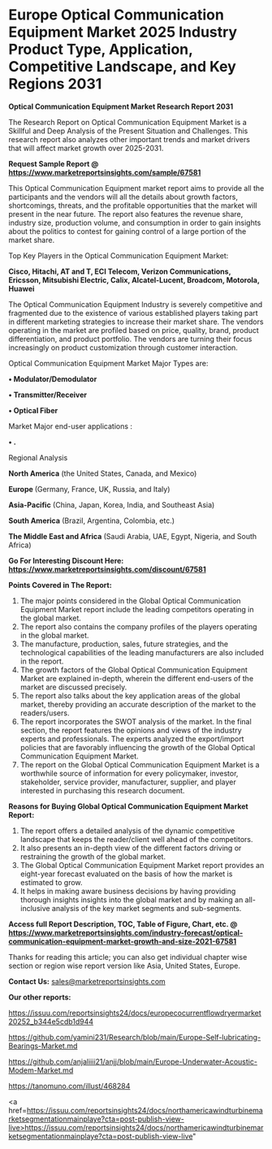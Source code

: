 # Europe Optical Communication Equipment Market 2025 Industry Product Type, Application, Competitive Landscape, and Key Regions 2031

<strong>Optical Communication Equipment Market Research Report 2031</strong>

The Research Report on Optical Communication Equipment Market is a Skillful and Deep Analysis of the Present Situation and Challenges. This research report also analyzes other important trends and market drivers that will affect market growth over 2025-2031.

<strong>Request Sample Report @ <a href=https://www.marketreportsinsights.com/sample/67581>https://www.marketreportsinsights.com/sample/67581</a></strong>

This Optical Communication Equipment market report aims to provide all the participants and the vendors will all the details about growth factors, shortcomings, threats, and the profitable opportunities that the market will present in the near future. The report also features the revenue share, industry size, production volume, and consumption in order to gain insights about the politics to contest for gaining control of a large portion of the market share.

Top Key Players in the Optical Communication Equipment Market:

<strong>Cisco, Hitachi, AT and T, ECI Telecom, Verizon Communications, Ericsson, Mitsubishi Electric, Calix, Alcatel-Lucent, Broadcom, Motorola, Huawei</strong>

The Optical Communication Equipment Industry is severely competitive and fragmented due to the existence of various established players taking part in different marketing strategies to increase their market share. The vendors operating in the market are profiled based on price, quality, brand, product differentiation, and product portfolio. The vendors are turning their focus increasingly on product customization through customer interaction.

Optical Communication Equipment Market Major Types are:

<strong>• Modulator/Demodulator

• Transmitter/Receiver

• Optical Fiber</strong>

Market Major end-user applications :

<strong>• .</strong>

Regional Analysis

</u><strong><b>North America</b></strong> (the United States, Canada, and Mexico)

<strong><b>Europe </b></strong>(Germany, France, UK, Russia, and Italy)

<strong><b>Asia-Pacific</b></strong> (China, Japan, Korea, India, and Southeast Asia)

<strong><b>South America</b></strong> (Brazil, Argentina, Colombia, etc.)

<strong><b>The Middle East and Africa</b></strong> (Saudi Arabia, UAE, Egypt, Nigeria, and South Africa)

<strong>Go For Interesting Discount Here: <a href=https://www.marketreportsinsights.com/discount/67581>https://www.marketreportsinsights.com/discount/67581</a></strong>

<strong>Points Covered in The Report:</strong>
<ol>
  <li>The major points considered in the Global Optical Communication Equipment Market report include the leading competitors operating in the global market.</li>
  <li>The report also contains the company profiles of the players operating in the global market.</li>
  <li>The manufacture, production, sales, future strategies, and the technological capabilities of the leading manufacturers are also included in the report.</li>
  <li>The growth factors of the Global Optical Communication Equipment Market are explained in-depth, wherein the different end-users of the market are discussed precisely.</li>
  <li>The report also talks about the key application areas of the global market, thereby providing an accurate description of the market to the readers/users.</li>
  <li>The report incorporates the SWOT analysis of the market. In the final section, the report features the opinions and views of the industry experts and professionals. The experts analyzed the export/import policies that are favorably influencing the growth of the Global Optical Communication Equipment Market.</li>
  <li>The report on the Global Optical Communication Equipment Market is a worthwhile source of information for every policymaker, investor, stakeholder, service provider, manufacturer, supplier, and player interested in purchasing this research document.</li>
</ol>
<strong>Reasons for Buying Global Optical Communication Equipment Market Report:</strong>

<ol>
  <li>The report offers a detailed analysis of the dynamic competitive landscape that keeps the reader/client well ahead of the competitors.</li>
  <li>It also presents an in-depth view of the different factors driving or restraining the growth of the global market.</li>
  <li>The Global Optical Communication Equipment Market report provides an eight-year forecast evaluated on the basis of how the market is estimated to grow.</li>
  <li>It helps in making aware business decisions by having providing thorough insights insights into the global market and by making an all-inclusive analysis of the key market segments and sub-segments.</li>
</ol>
<strong>Access full Report Description, TOC, Table of Figure, Chart, etc. @ <a href=https://www.marketreportsinsights.com/industry-forecast/optical-communication-equipment-market-growth-and-size-2021-67581>https://www.marketreportsinsights.com/industry-forecast/optical-communication-equipment-market-growth-and-size-2021-67581</a></strong>


Thanks for reading this article; you can also get individual chapter wise section or region wise report version like Asia, United States, Europe.

<strong>Contact Us:</strong>
sales@marketreportsinsights.com

<strong>Our other reports:</strong>

<a href=https://issuu.com/reportsinsights24/docs/europecocurrentflowdryermarket20252_b344e5cdb1d944>https://issuu.com/reportsinsights24/docs/europecocurrentflowdryermarket20252_b344e5cdb1d944</a>

<a href=https://github.com/yamini231/Research/blob/main/Europe-Self-lubricating-Bearings-Market.md>https://github.com/yamini231/Research/blob/main/Europe-Self-lubricating-Bearings-Market.md</a>

<a href=https://github.com/anjaliiii21/anjj/blob/main/Europe-Underwater-Acoustic-Modem-Market.md>https://github.com/anjaliiii21/anjj/blob/main/Europe-Underwater-Acoustic-Modem-Market.md</a>

<a href=https://tanomuno.com/illust/468284>https://tanomuno.com/illust/468284</a>

<a href=https://issuu.com/reportsinsights24/docs/northamericawindturbinemarketsegmentationmainplaye?cta=post-publish-view-live>https://issuu.com/reportsinsights24/docs/northamericawindturbinemarketsegmentationmainplaye?cta=post-publish-view-live</a>"
